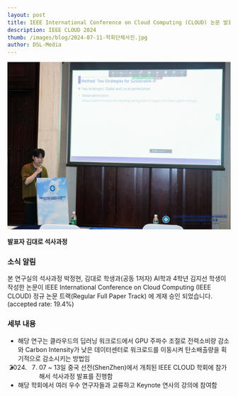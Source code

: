 ```yaml
---
layout: post 
title: IEEE International Conference on Cloud Computing (CLOUD) 논문 발표
description: IEEE CLOUD 2024 
thumb: /images/blog/2024-07-11-학회단체사진.jpg
author: DSL-Media
---
```

![CLOUD](/images/blog/2024-07-11-발표사진.jpg)  

**발표자 김대로 석사과정**

### 소식 알림

본 연구실의 석사과정 박정현, 김대로 학생과(공동 1저자) AI학과 4학년 김지선 학생이 작성한 논문이 IEEE International Conference on Cloud Computing (IEEE CLOUD) 정규 논문 트랙(Regular Full Paper Track) 에 게재 승인 되었습니다.  (accepted rate: 19.4%)


### 세부 내용

- 해당 연구는 클라우드의 딥러닝 워크로드에서 GPU 주파수 조절로 전력소비량 감소와 Carbon Intensity가 낮은 데이터센터로 워크로드를 이동시켜 탄소배출량을 획기적으로 감소시키는 방법임
- 2024. 07. 07 ~ 13일 중국 선전(ShenZhen)에서 개최된 IEEE CLOUD 학회에 참가해서 석사과정 발표를 진행함
- 해당 학회에서 여러 우수 연구자들과 교류하고 Keynote 연사의 강의에 참여함
